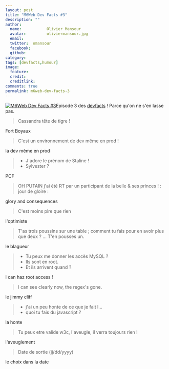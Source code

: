 ```yaml
---
layout: post
title: "M6Web Dev Facts #3"
description: ""
author:
  name:           Olivier Mansour
  avatar:         oliviermansour.jpg
  email:          
  twitter:  omansour      
  facebook:       
  github:    
category: 
tags: [devfacts,humour]
image:
  feature: 
  credit: 
  creditlink: 
comments: true  
permalink: m6web-dev-facts-3
---
```


[![M6Web Dev Facts #3](//img.over-blog-kiwi.com/300x300/0/00/30/83/201305/ob_7393a4fbd8173899d4dc0024402fa750_jointherealm-sigil.png)](http://img.over-blog-kiwi.com/0/00/30/83/201305/ob_7393a4fbd8173899d4dc0024402fa750_jointherealm-sigil.png)Episode 3 des [devfacts](http://tech.m6web.fr/tag/devfacts/) ! Parce qu'on ne s'en lasse pas.



> Cassandra tête de tigre !

 Fort Boyaux


> C'est un environnement de dev même en prod !

 la dev même en prod


> - J'adore le prénom de Staline !  
>  - Sylvester ?

 PCF


> OH PUTAIN j'ai été RT par un participant de la belle & ses princes ! : jour de gloire :

 glory and consequences


> C'est moins pire que rien

 l'optimiste


> T'as trois poussins sur une table ; comment tu fais pour en avoir plus que deux ? ... T'en pousses un.

 le blagueur


> - Tu peux me donner les accès MySQL ?  
>  - Ils sont en root.  
>  - Et ils arrivent quand ?

 I can haz root access !


> I can see clearly now, the regex's gone.

 le jimmy cliff


> - j'ai un peu honte de ce que je fait l...  
>  - quoi tu fais du javascript ?

 la honte


> Tu peux etre valide w3c, l'aveugle, il verra toujours rien !

 l'aveuglement


> Date de sortie (jj/dd/yyyy)

 le choix dans la date


